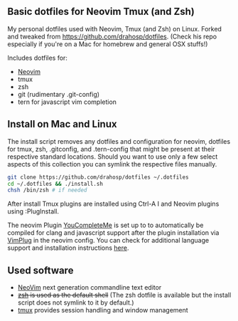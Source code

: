 Basic dotfiles for Neovim Tmux (and Zsh)
---

My personal dotfiles used with Neovim, Tmux (and Zsh) on Linux. Forked and tweaked from https://github.com/drahosp/dotfiles. (Check his repo especially if you're on a Mac for homebrew and general OSX stuffs!)

Includes dotfiles for:
 * [Neovim](https://github.com/neovim/neovim)
 * tmux
 * zsh
 * git (rudimentary .git-config)
 * tern for javascript vim completion

Install on Mac and Linux
---

The install script removes any dotfiles and configuration for neovim, dotfiles for tmux, zsh, .gitconfig, and .tern-config that might be present at their respective standard locations. Should you want to use only a few select aspects of this collection you can symlink the respective files manually.


```bash
git clone https://github.com/drahosp/dotfiles ~/.dotfiles
cd ~/.dotfiles && ./install.sh
chsh /bin/zsh # if needed
```

After install Tmux plugins are installed using Ctrl-A I and Neovim plugins using :PlugInstall.

The neovim Plugin [YouCompleteMe](https://github.com/Valloric/YouCompleteMe) is set up to to automatically be compiled for clang and javascript support after the plugin installation via [VimPlug](https://github.com/junegunn/vim-plug) in the neovim config. You can check for additional language support and installation instructions [here](https://github.com/Valloric/YouCompleteMe#installation).


Used software
---

 - [NeoVim](http://neovim.io) next generation commandline text editor
 - ~~[zsh](http://www.zsh.org) is used as the default shell~~ (The zsh dotfile is available but the install script does not symlink to it by default.)
 - [tmux](http://tmux.github.io) provides session handling and window management
